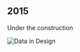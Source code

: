 ## 2015

Under the construction

![Data in Design](https://namjulee.github.io/njs-lab-public/project/2015-third-place-on-street/2015-third-place-on-street.jpg)